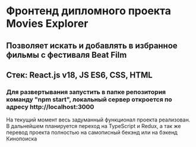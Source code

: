 # Фронтенд дипломного проекта Movies Explorer

## Позволяет искать и добавлять в избранное фильмы с фестиваля Beat Film

## Стек: React.js v18, JS ES6, CSS, HTML

### Для развертывания запустить в папке репозитория команду "npm start", локальный сервер откроется по адресу http://localhost:3000

На текущий момент весь задуманный функционал проекта реализован. <br/>
В дальнейшем планируется переход на TypeScript и Redux, а так же перевод проекта полностью на самописный бекэнд или на бэкенд Кинопоиска <br/>
